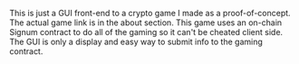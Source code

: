 This is just a GUI front-end to a crypto game I made as a proof-of-concept.   The actual game link is in the about section.   This game uses an on-chain Signum contract to do all of the gaming so it can't be cheated client side.  The GUI is only a display and easy way to submit info to the gaming contract. 
